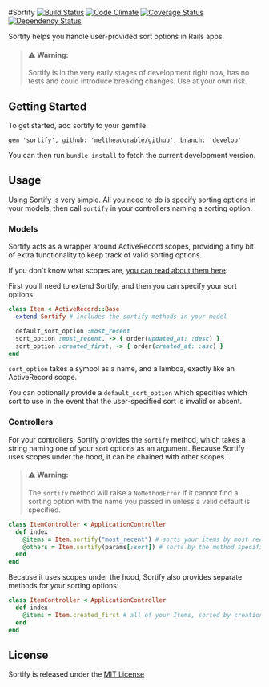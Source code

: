 #Sortify
[![Build Status](https://travis-ci.org/meltheadorable/sortify.svg)](https://travis-ci.org/meltheadorable/sortify)
[![Code Climate](https://codeclimate.com/github/meltheadorable/sortify/badges/gpa.svg)](https://codeclimate.com/github/meltheadorable/sortify)
[![Coverage Status](https://coveralls.io/repos/meltheadorable/sortify/badge.svg)](https://coveralls.io/r/meltheadorable/sortify)
[![Dependency Status](https://gemnasium.com/meltheadorable/sortify.svg)](https://gemnasium.com/meltheadorable/sortify)


Sortify helps you handle user-provided sort options in Rails apps.

> #### :warning: **Warning**:
> Sortify is in the very early stages of development right now, has no tests and could introduce breaking changes. Use at your own risk.

## Getting Started

To get started, add sortify to your gemfile:

`gem 'sortify', github: 'meltheadorable/github', branch: 'develop'`

You can then run `bundle install` to fetch the current development version.

## Usage

Using Sortify is very simple. All you need to do is specify sorting options in your models, then call `sortify` in your controllers naming a sorting option.

### Models

Sortify acts as a wrapper around ActiveRecord scopes, providing a tiny bit of extra functionality to keep track of valid sorting options.

If you don't know what scopes are, [you can read about them here](http://guides.rubyonrails.org/active_record_querying.html#scopes):

First you'll need to extend Sortify, and then you can specify your sort options.

```ruby
class Item < ActiveRecord::Base
  extend Sortify # includes the sortify methods in your model

  default_sort_option :most_recent
  sort_option :most_recent, -> { order(updated_at: :desc) }
  sort_option :created_first, -> { order(created_at: :asc) }
end
```

`sort_option` takes a symbol as a name, and a lambda, exactly like an ActiveRecord scope.

You can optionally provide a `default_sort_option` which specifies which sort to use in the event that the user-specified sort is invalid or absent.


### Controllers

For your controllers, Sortify provides the `sortify` method, which takes a string naming one of your sort options as an argument. Because Sortify uses scopes under the hood, it can be chained with other scopes.

> #### :warning: **Warning**:
> The `sortify` method will raise a `NoMethodError` if it cannot find a sorting option with the name you passed in unless a valid default is specified.

```ruby
class ItemController < ApplicationController
  def index
    @items = Item.sortify("most_recent") # sorts your items by most recent
    @others = Item.sortify(params[:sort]) # sorts by the method specified in the params
  end
end
```

Because it uses scopes under the hood, Sortify also provides separate methods for your sorting options:

```ruby
class ItemController < ApplicationController
  def index
    @items = Item.created_first # all of your Items, sorted by creation date
  end
end
```

## License

Sortify is released under the [MIT License](LICENSE)

